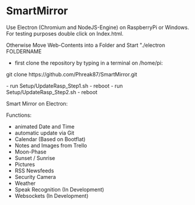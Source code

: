 # SmartMirror

Use Electron (Chromium and NodeJS-Engine) on RaspberryPi or Windows.
For testing purposes double click on Index.html. 

Otherwise Move Web-Contents into a Folder and Start "./electron FOLDERNAME

- first clone the repository by typing in a terminal on /home/pi:
<p> git clone https://github.com/Phreak87/SmartMirror.git </p>
- run Setup/UpdateRasp_Step1.sh
- reboot
- run Setup/UpdateRasp_Step2.sh
- reboot

Smart Mirror on Electron:

Functions:

- animated Date and Time
- automatic update via Git
- Calendar (Based on Bootflat)
- Notes and Images from Trello
- Moon-Phase
- Sunset / Sunrise
- Pictures
- RSS Newsfeeds
- Security Camera
- Weather
- Speak Recognition (In Development)
- Websockets (In Development)
